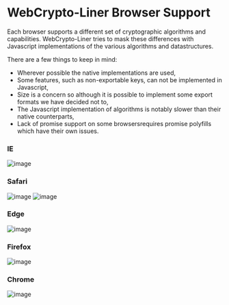 # WebCrypto-Liner Browser Support
Each browser supports a different set of cryptographic algorithms and capabilities. WebCrypto-Liner tries to mask these differences with Javascript implementations of the various algorithms and datastructures. 

There are a few things to keep in mind:
- Wherever possible the native implementations are used,
- Some features, such as non-exportable keys, can not be implemented in Javascript,
- Size is a concern so although it is possible to implement some export formats we have decided not to,
- The Javascript implementation of algorithms is notably slower than their native counterparts,
- Lack of promise support on some browsersrequires promise polyfills which have their own issues.


### IE
![image](https://cloud.githubusercontent.com/assets/1619279/20998720/b0566818-bcc4-11e6-994b-a0943fcea527.png)

### Safari
![image](https://cloud.githubusercontent.com/assets/1619279/25404376/8893359c-29b4-11e7-8812-9e77c3fdc8cd.png)
![image](https://cloud.githubusercontent.com/assets/1619279/25404397/a3a1e2ac-29b4-11e7-8463-67ee5f7c713b.png)

### Edge
![image](https://cloud.githubusercontent.com/assets/1619279/25445874/76155354-2a64-11e7-9c02-a8d2ba5e250b.png)

### Firefox
![image](https://cloud.githubusercontent.com/assets/1619279/25400303/f4577418-29a6-11e7-95e4-dfbb2da58811.png)

### Chrome
![image](https://cloud.githubusercontent.com/assets/1619279/25400294/e9fd08d4-29a6-11e7-994b-0a1c6ee5ed06.png)

